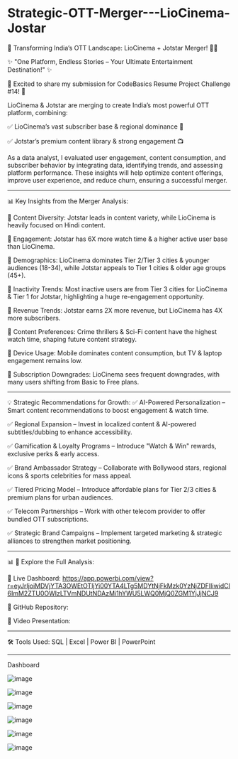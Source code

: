# Strategic-OTT-Merger---LioCinema-Jostar

🚀 Transforming India’s OTT Landscape: LioCinema + Jotstar Merger! 🎥📡

✨ "One Platform, Endless Stories – Your Ultimate Entertainment Destination!" ✨

📢 Excited to share my submission for CodeBasics Resume Project Challenge #14! 🎉

LioCinema & Jotstar are merging to create India’s most powerful OTT platform, combining:

✅ LioCinema’s vast subscriber base & regional dominance 🎥

✅ Jotstar’s premium content library & strong engagement 📺

As a data analyst, I evaluated user engagement, content consumption, and subscriber behavior by integrating data, identifying trends, and assessing platform performance. These insights will help optimize content offerings, improve user experience, and reduce churn, ensuring a successful merger.
________________________________________

📊 Key Insights from the Merger Analysis:

📌 Content Diversity: Jotstar leads in content variety, while LioCinema is heavily focused on Hindi content.

📌 Engagement: Jotstar has 6X more watch time & a higher active user base than LioCinema.

📌 Demographics: LioCinema dominates Tier 2/Tier 3 cities & younger audiences (18-34), while Jotstar appeals to Tier 1 cities & older age groups (45+).

📌 Inactivity Trends: Most inactive users are from Tier 3 cities for LioCinema & Tier 1 for Jotstar, highlighting a huge re-engagement opportunity.

📌 Revenue Trends: Jotstar earns 2X more revenue, but LioCinema has 4X more subscribers.

📌 Content Preferences: Crime thrillers & Sci-Fi content have the highest watch time, shaping future content strategy.

📌 Device Usage: Mobile dominates content consumption, but TV & laptop engagement remains low.

📌 Subscription Downgrades: LioCinema sees frequent downgrades, with many users shifting from Basic to Free plans.

________________________________________
💡 Strategic Recommendations for Growth:
✅ AI-Powered Personalization – Smart content recommendations to boost engagement & watch time.

✅ Regional Expansion – Invest in localized content & AI-powered subtitles/dubbing to enhance accessibility.

✅ Gamification & Loyalty Programs – Introduce "Watch & Win" rewards, exclusive perks & early access.

✅ Brand Ambassador Strategy – Collaborate with Bollywood stars, regional icons & sports celebrities for mass appeal.

✅ Tiered Pricing Model – Introduce affordable plans for Tier 2/3 cities & premium plans for urban audiences.

✅ Telecom Partnerships – Work with other telecom provider to offer bundled OTT subscriptions.

✅ Strategic Brand Campaigns – Implement targeted marketing & strategic alliances to strengthen market positioning.

________________________________________
📊 🔗 Explore the Full Analysis:

📌 Live Dashboard: https://app.powerbi.com/view?r=eyJrIjoiMDVjYTA3OWEtOTljYi00YTA4LTg5MDYtNjFkMzk0YzNjZDFlIiwidCI6ImM2ZTU0OWIzLTVmNDUtNDAzMi1hYWU5LWQ0MjQ0ZGM1YjJjNCJ9

📌 GitHub Repository: 

📌 Video Presentation: 

________________________________________
🛠 Tools Used: SQL | Excel | Power BI | PowerPoint
_____________________________________

Dashboard

![image](https://github.com/user-attachments/assets/4d4310c1-57e0-43be-b97d-a1afe9c2df61)

![image](https://github.com/user-attachments/assets/17a12182-b6df-4204-892c-d7b952a9974f)

![image](https://github.com/user-attachments/assets/46f93985-e5fd-4359-a19d-5fa464baaf07)

![image](https://github.com/user-attachments/assets/52a692ec-e965-423d-9549-a0b7f6d7317d)

![image](https://github.com/user-attachments/assets/09212d2a-504d-48f0-9ad6-e3cc955be283)

![image](https://github.com/user-attachments/assets/96e56c1a-fd3f-48bf-9419-6b7149bdce94)



